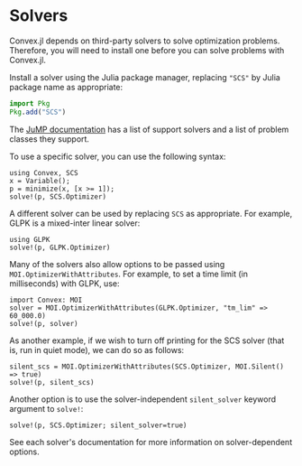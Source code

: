 # Solvers

Convex.jl depends on third-party solvers to solve optimization problems.
Therefore, you will need to install one before you can solve problems with
Convex.jl.

Install a solver using the Julia package manager, replacing `"SCS"` by Julia
package name as appropriate:
```julia
import Pkg
Pkg.add("SCS")
```

The [JuMP documentation](https://jump.dev/JuMP.jl/stable/installation/#Supported-solvers)
has a list of support solvers and a list of problem classes they support.

To use a specific solver, you can use the following syntax:
```@repl solvers
using Convex, SCS
x = Variable();
p = minimize(x, [x >= 1]);
solve!(p, SCS.Optimizer)
```

A different solver can be used by replacing `SCS` as appropriate. For example,
GLPK is a mixed-inter linear solver:
```@repl solvers
using GLPK
solve!(p, GLPK.Optimizer)
```

Many of the solvers also allow options to be passed using
`MOI.OptimizerWithAttributes`. For example, to set a time limit (in
milliseconds) with GLPK, use:
```@repl solvers
import Convex: MOI
solver = MOI.OptimizerWithAttributes(GLPK.Optimizer, "tm_lim" => 60_000.0)
solve!(p, solver)
```

As another example, if we wish to turn off printing for the SCS solver
(that is, run in quiet mode), we can do so as follows:
```@repl solvers
silent_scs = MOI.OptimizerWithAttributes(SCS.Optimizer, MOI.Silent() => true)
solve!(p, silent_scs)
```

Another option is to use the solver-independent `silent_solver` keyword
argument to `solve!`:
```@repl solvers
solve!(p, SCS.Optimizer; silent_solver=true)
```

See each solver's documentation for more information on solver-dependent
options.
